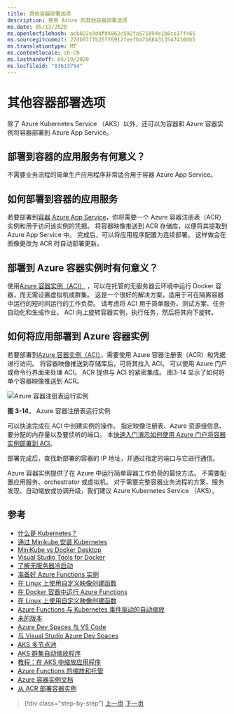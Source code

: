 ```yaml
---
title: 其他容器部署选项
description: 使用 Azure 的其他容器部署选项
ms.date: 05/13/2020
ms.openlocfilehash: acb022e3d4fd4862c592fa571894e1b8ce17f465
ms.sourcegitcommit: 27db07ffb26f76912feefba7b884313547410db5
ms.translationtype: MT
ms.contentlocale: zh-CN
ms.lasthandoff: 05/19/2020
ms.locfileid: "83613754"
---
```

# <a name="other-container-deployment-options"></a>其他容器部署选项

除了 Azure Kubernetes Service （AKS）以外，还可以为容器和 Azure 容器实例将容器部署到 Azure App Service。

## <a name="when-does-it-make-sense-to-deploy-to-app-service-for-containers"></a>部署到容器的应用服务有何意义？

不需要业务流程的简单生产应用程序非常适合用于容器 Azure App Service。

## <a name="how-to-deploy-to-app-service-for-containers"></a>如何部署到容器的应用服务

若要部署到[容器 Azure App Service](https://azure.microsoft.com/services/app-service/containers/)，你将需要一个 Azure 容器注册表（ACR）实例和用于访问该实例的凭据。 将容器映像推送到 ACR 存储库，以便将其提取到 Azure App Service 中。 完成后，可以将应用程序配置为连续部署。 这样做会在图像更改为 ACR 时自动部署更新。

## <a name="when-does-it-make-sense-to-deploy-to-azure-container-instances"></a>部署到 Azure 容器实例时有何意义？

使用[Azure 容器实例（ACI）](https://azure.microsoft.com/services/container-instances/) ，可以在托管的无服务器云环境中运行 Docker 容器，而无需设置虚拟机或群集。 这是一个很好的解决方案，适用于可在隔离容器中运行的短时间运行的工作负荷。 请考虑将 ACI 用于简单服务、测试方案、任务自动化和生成作业。 ACI 向上旋转容器实例，执行任务，然后将其向下旋转。

## <a name="how-to-deploy-an-app-to-azure-container-instances"></a>如何将应用部署到 Azure 容器实例

若要部署到[Azure 容器实例（ACI）](https://docs.microsoft.com/azure/container-instances/)，需要使用 Azure 容器注册表（ACR）和凭据进行访问。 将容器映像推送到存储库后，可将其拉入 ACI。 可以使用 Azure 门户或命令行界面来处理 ACI。 ACR 提供与 ACI 的紧密集成。 图3-14 显示了如何将单个容器映像推送到 ACR。

![Azure 容器注册表运行实例](./media/acr-runinstance-contextmenu.png)

**图 3-14**。 Azure 容器注册表运行实例

可以快速完成在 ACI 中创建实例的操作。 指定映像注册表、Azure 资源组信息、要分配的内存量以及要侦听的端口。 本[快速入门演示如何使用 Azure 门户将容器实例部署到 ACI](https://docs.microsoft.com/azure/container-instances/container-instances-quickstart-portal)。

部署完成后，查找新部署的容器的 IP 地址，并通过指定的端口与它进行通信。

Azure 容器实例提供了在 Azure 中运行简单容器工作负荷的最快方法。 不需要配置应用服务、orchestrator 或虚拟机。 对于需要完整容器业务流程的方案、服务发现、自动缩放或协调升级，我们建议 Azure Kubernetes Service （AKS）。

## <a name="references"></a>参考

- [什么是 Kubernetes？](https://blog.newrelic.com/engineering/what-is-kubernetes/)
- [通过 Minikube 安装 Kubernetes](https://kubernetes.io/docs/setup/learning-environment/minikube/)
- [MiniKube vs Docker Desktop](https://medium.com/containers-101/local-kubernetes-for-windows-minikube-vs-docker-desktop-25a1c6d3b766)
- [Visual Studio Tools for Docker](https://docs.microsoft.com/dotnet/standard/containerized-lifecycle-architecture/design-develop-containerized-apps/visual-studio-tools-for-docker)
- [了解无服务器冷启动](https://azure.microsoft.com/blog/understanding-serverless-cold-start/)
- [准备好 Azure Functions 实例](https://docs.microsoft.com/azure/azure-functions/functions-premium-plan#pre-warmed-instances)
- [在 Linux 上使用自定义映像创建函数](https://docs.microsoft.com/azure/azure-functions/functions-create-function-linux-custom-image)
- [在 Docker 容器中运行 Azure Functions](https://markheath.net/post/azure-functions-docker)
- [在 Linux 上使用自定义映像创建函数](https://docs.microsoft.com/azure/azure-functions/functions-create-function-linux-custom-image)
- [Azure Functions 与 Kubernetes 事件驱动的自动缩放](https://docs.microsoft.com/azure/azure-functions/functions-kubernetes-keda)
- [未的版本](https://martinfowler.com/bliki/CanaryRelease.html)
- [Azure Dev Spaces 与 VS Code](https://docs.microsoft.com/azure/dev-spaces/quickstart-netcore)
- [与 Visual Studio Azure Dev Spaces](https://docs.microsoft.com/azure/dev-spaces/quickstart-netcore-visualstudio)
- [AKS 多节点池](https://docs.microsoft.com/azure/aks/use-multiple-node-pools)
- [AKS 群集自动缩放程序](https://docs.microsoft.com/azure/aks/cluster-autoscaler)
- [教程：在 AKS 中缩放应用程序](https://docs.microsoft.com/azure/aks/tutorial-kubernetes-scale)
- [Azure Functions 的缩放和托管](https://docs.microsoft.com/azure/azure-functions/functions-scale)
- [Azure 容器实例文档](https://docs.microsoft.com/azure/container-instances/)
- [从 ACR 部署容器实例](https://docs.microsoft.com/azure/container-instances/container-instances-using-azure-container-registry#deploy-with-azure-portal)

>[!div class="step-by-step"]
>[上一页](scale-containers-serverless.md)
>[下一页](communication-patterns.md)
